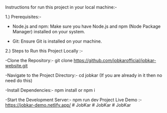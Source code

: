 Instructions for run this project in your local machine:-

1.) Prerequisites:-

 - Node.js and npm: Make sure you have Node.js and npm (Node Package Manager) installed on your system.

 - Git: Ensure Git is installed on your machine.

   
2.) Steps to Run this Project Locally :-

 -Clone the Repository:- git clone https://github.com/jobkarofficial/jobkar-website.git

 -Navigate to the Project Directory:- cd jobkar (If you are already in it then no need do this)

 -Install Dependencies:- npm install or npm i

 -Start the Development Server:- npm run dev
Project Live Demo :- https://jobkar-demo.netlify.app/
#   J o b K a r  
 #   J o b K a r  
 #   J o b K a r  
 